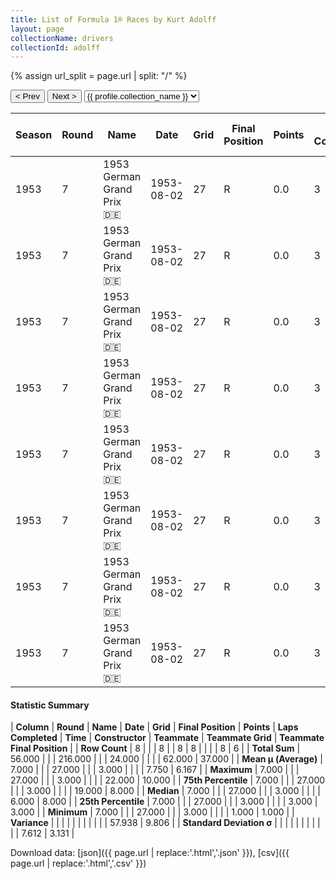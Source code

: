 ```yaml
---
title: List of Formula 1® Races by Kurt Adolff
layout: page
collectionName: drivers
collectionId: adolff
---
```


{% assign url_split = page.url | split: "/" %}
<div id="collection-navigation">
<button onclick="selector.options[selector.selectedIndex-1].value && (window.location = selector.options[selector.selectedIndex-1].value);">&lt; Prev</button>
<button onclick="selector.options[selector.selectedIndex+1].value && (window.location = selector.options[selector.selectedIndex+1].value);">Next &gt;</button>
<select id="selector" onchange="this.options[this.selectedIndex].value && (window.location = this.options[this.selectedIndex].value);">
  {% for collectionId in site.data[page.collectionName].refs %}
    {% if collectionId == page.collectionId %}
      {% assign selected = "selected" %}
    {% else %}
      {% assign selected = "" %}
    {% endif %}
    {% assign profile = site.data[page.collectionName][collectionId].profile %}
    <option value="/f1/{{ page.collectionName }}/{{ collectionId }}/{{ url_split[4] }}" {{ selected }}>{{ profile.collection_name }}</option>
  {% endfor %}
</select>
</div>

| Season | Round | Name | Date | Grid | Final Position | Points | Laps Completed | Time | Constructor | Teammate | Teammate Grid | Teammate Final Position |
|--|--|--|--|--|--|--|--|--|--|--|--|--|
| 1953 | 7 | 1953 German Grand Prix 🇩🇪 | 1953-08-02 | 27 | R | 0.0 | 3 |   | Ferrari 🇮🇹 | [Nino Farina 🇮🇹](/f1/drivers/farina) | 3 | 1 |
| 1953 | 7 | 1953 German Grand Prix 🇩🇪 | 1953-08-02 | 27 | R | 0.0 | 3 |   | Ferrari 🇮🇹 | [Mike Hawthorn 🇬🇧](/f1/drivers/hawthorn) | 4 | 3 |
| 1953 | 7 | 1953 German Grand Prix 🇩🇪 | 1953-08-02 | 27 | R | 0.0 | 3 |   | Ferrari 🇮🇹 | [Jacques Swaters 🇺🇸](/f1/drivers/swaters) | 19 | 7 |
| 1953 | 7 | 1953 German Grand Prix 🇩🇪 | 1953-08-02 | 27 | R | 0.0 | 3 |   | Ferrari 🇮🇹 | [Alberto Ascari 🇮🇹](/f1/drivers/ascari) | 1 | 8 |
| 1953 | 7 | 1953 German Grand Prix 🇩🇪 | 1953-08-02 | 27 | R | 0.0 | 3 |   | Ferrari 🇮🇹 | [Louis Rosier 🇫🇷](/f1/drivers/rosier) | 22 | 10 |
| 1953 | 7 | 1953 German Grand Prix 🇩🇪 | 1953-08-02 | 27 | R | 0.0 | 3 |   | Ferrari 🇮🇹 | [Luigi Villoresi 🇮🇹](/f1/drivers/villoresi) | 6 | R |
| 1953 | 7 | 1953 German Grand Prix 🇩🇪 | 1953-08-02 | 27 | R | 0.0 | 3 |   | Ferrari 🇮🇹 | [Luigi Villoresi 🇮🇹](/f1/drivers/villoresi) | 1 | 8 |
| 1953 | 7 | 1953 German Grand Prix 🇩🇪 | 1953-08-02 | 27 | R | 0.0 | 3 |   | Ferrari 🇮🇹 | [Alberto Ascari 🇮🇹](/f1/drivers/ascari) | 6 | R |

#### Statistic Summary

| **Column** | **Round** | **Name** | **Date** | **Grid** | **Final Position** | **Points** | **Laps Completed** | **Time** | **Constructor** | **Teammate** | **Teammate Grid** | **Teammate Final Position** |
| **Row Count** | 8 |  |  | 8 |  | 8 | 8 |  |  |  | 8 | 6 |
| **Total Sum** | 56.000 |  |  | 216.000 |  |  | 24.000 |  |  |  | 62.000 | 37.000 |
| **Mean μ (Average)** | 7.000 |  |  | 27.000 |  |  | 3.000 |  |  |  | 7.750 | 6.167 |
| **Maximum** | 7.000 |  |  | 27.000 |  |  | 3.000 |  |  |  | 22.000 | 10.000 |
| **75th Percentile** | 7.000 |  |  | 27.000 |  |  | 3.000 |  |  |  | 19.000 | 8.000 |
| **Median** | 7.000 |  |  | 27.000 |  |  | 3.000 |  |  |  | 6.000 | 8.000 |
| **25th Percentile** | 7.000 |  |  | 27.000 |  |  | 3.000 |  |  |  | 3.000 | 3.000 |
| **Minimum** | 7.000 |  |  | 27.000 |  |  | 3.000 |  |  |  | 1.000 | 1.000 |
| **Variance** |  |  |  |  |  |  |  |  |  |  | 57.938 | 9.806 |
| **Standard Deviation σ** |  |  |  |  |  |  |  |  |  |  | 7.612 | 3.131 |

Download data: [json]({{ page.url | replace:'.html','.json' }}), [csv]({{ page.url | replace:'.html','.csv' }})

